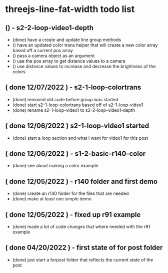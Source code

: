 # threejs-line-fat-width todo list

## () - s2-2-loop-video1-depth
* (done) have a create and update line group methods
* () have an updated color trans helper that will create a new color array based off a current pos array
* () pass a camera object as an argument
* () use the pos array to get distance values to a camera 
* () use distance values to increase and decrease the brightness of the colors

## ( done 12/07/2022 ) - s2-1-loop-colortrans
* (done) removed old code before group was started
* (done) start s2-1-loop-colortrans based off of s2-1-loop-video1
* (done) rename s2-1-loop-video1 to s2-2-loop-video1-depth

## ( done 12/06/2022 ) s2-1-loop-video1 started
* (done) start a loop section and what i want for video1 for this post

## ( done 12/06/2022 ) - s1-2-basic-r140-color
* (done) see about making a color example

## ( done 12/05/2022 ) - r140 folder and first demo
* (done) create an r140 folder for the files that are needed
* (done) make at least one simple demo

## ( done 12/05/2022 ) - fixed up r91 example
* (done) made a lot of code changes that where needed with the r91 example

## ( done 04/20/2022 ) - first state of for post folder
* (done) just start a forpost folder that reflects the current state of the post